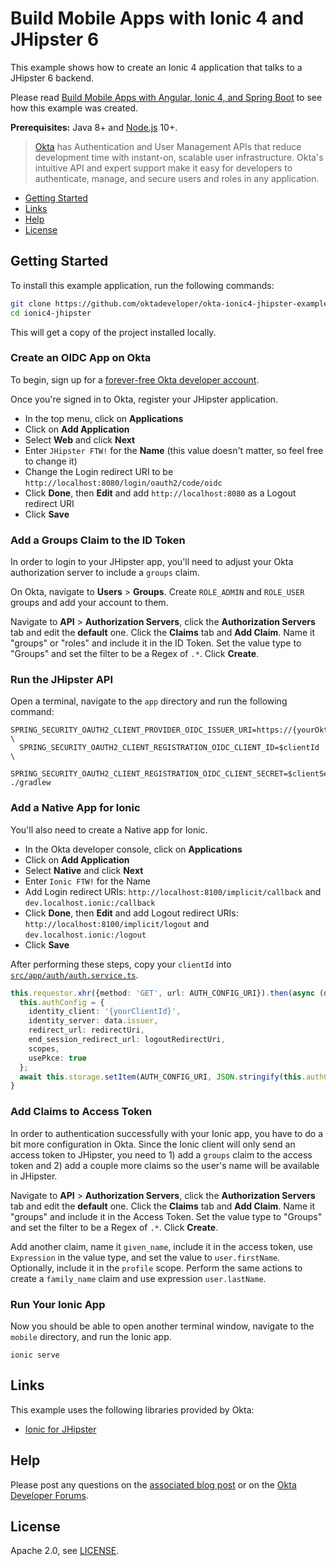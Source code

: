 # Build Mobile Apps with Ionic 4 and JHipster 6

This example shows how to create an Ionic 4 application that talks to a JHipster 6 backend.

Please read [Build Mobile Apps with Angular, Ionic 4, and Spring Boot](https://developer.okta.com/blog/2019/06/24/ionic-4-angular-spring-boot-jhipster) to see how this example was created.

**Prerequisites:** Java 8+ and [Node.js](https://nodejs.org/) 10+.

> [Okta](https://developer.okta.com/) has Authentication and User Management APIs that reduce development time with instant-on, scalable user infrastructure. Okta's intuitive API and expert support make it easy for developers to authenticate, manage, and secure users and roles in any application.

* [Getting Started](#getting-started)
* [Links](#links)
* [Help](#help)
* [License](#license)

## Getting Started

To install this example application, run the following commands:

```bash
git clone https://github.com/oktadeveloper/okta-ionic4-jhipster-example.git ionic4-jhipster
cd ionic4-jhipster
```

This will get a copy of the project installed locally. 

### Create an OIDC App on Okta

To begin, sign up for a [forever-free Okta developer account](https://developer.okta.com/signup/).

Once you're signed in to Okta, register your JHipster application.

* In the top menu, click on **Applications**
* Click on **Add Application**
* Select **Web** and click **Next**
* Enter `JHipster FTW!` for the **Name** (this value doesn't matter, so feel free to change it)
* Change the Login redirect URI to be `http://localhost:8080/login/oauth2/code/oidc`
* Click **Done**, then **Edit** and add `http://localhost:8080` as a Logout redirect URI
* Click **Save**

### Add a Groups Claim to the ID Token

In order to login to your JHipster app, you'll need to adjust your Okta authorization server to include a `groups` claim.

On Okta, navigate to **Users** > **Groups**. Create `ROLE_ADMIN` and `ROLE_USER` groups and add your account to them.

Navigate to **API** > **Authorization Servers**, click the **Authorization Servers** tab and edit the **default** one. Click the **Claims** tab and **Add Claim**. Name it "groups" or "roles" and include it in the ID Token. Set the value type to "Groups" and set the filter to be a Regex of `.*`. Click **Create**.

### Run the JHipster API

Open a terminal, navigate to the `app` directory and run the following command:

```
SPRING_SECURITY_OAUTH2_CLIENT_PROVIDER_OIDC_ISSUER_URI=https://{yourOktaDomain}/oauth2/default \
  SPRING_SECURITY_OAUTH2_CLIENT_REGISTRATION_OIDC_CLIENT_ID=$clientId \
  SPRING_SECURITY_OAUTH2_CLIENT_REGISTRATION_OIDC_CLIENT_SECRET=$clientSecret ./gradlew
```

### Add a Native App for Ionic

You'll also need to create a Native app for Ionic. 

* In the Okta developer console, click on **Applications**
* Click on **Add Application**
* Select **Native** and click **Next**
* Enter `Ionic FTW!` for the Name
* Add Login redirect URIs: `http://localhost:8100/implicit/callback` and `dev.localhost.ionic:/callback`
* Click **Done**, then **Edit** and add Logout redirect URIs: `http://localhost:8100/implicit/logout` and `dev.localhost.ionic:/logout`
* Click **Save**

After performing these steps, copy your `clientId` into [`src/app/auth/auth.service.ts`](https://github.com/oktadeveloper/okta-ionic4-jhipster-example/blob/master/mobile/src/app/auth/auth.service.ts#L59).

```typescript
this.requestor.xhr({method: 'GET', url: AUTH_CONFIG_URI}).then(async (data: any) => {
  this.authConfig = {
    identity_client: '{yourClientId}',
    identity_server: data.issuer,
    redirect_url: redirectUri,
    end_session_redirect_url: logoutRedirectUri,
    scopes,
    usePkce: true
  };
  await this.storage.setItem(AUTH_CONFIG_URI, JSON.stringify(this.authConfig));
}
```

### Add Claims to Access Token

In order to authentication successfully with your Ionic app, you have to do a bit more configuration in Okta. Since the Ionic client will only send an access token to JHipster, you need to 1) add a `groups` claim to the access token and 2) add a couple more claims so the user's name will be available in JHipster.

Navigate to **API** > **Authorization Servers**, click the **Authorization Servers** tab and edit the **default** one. Click the **Claims** tab and **Add Claim**. Name it "groups" and include it in the Access Token. Set the value type to "Groups" and set the filter to be a Regex of `.*`. Click **Create**.

Add another claim, name it `given_name`, include it in the access token, use `Expression` in the value type, and set the value to `user.firstName`. Optionally, include it in the `profile` scope. Perform the same actions to create a `family_name` claim and use expression `user.lastName`.

### Run Your Ionic App

Now you should be able to open another terminal window, navigate to the `mobile` directory, and run the Ionic app.

```
ionic serve
```

## Links

This example uses the following libraries provided by Okta:

* [Ionic for JHipster](https://github.com/oktadeveloper/generator-jhipster-ionic#readme)

## Help

Please post any questions on the [associated blog post](https://developer.okta.com/blog/2019/06/24/ionic-4-angular-spring-boot-jhipster) or on the [Okta Developer Forums](https://devforum.okta.com/). 

## License

Apache 2.0, see [LICENSE](LICENSE).
